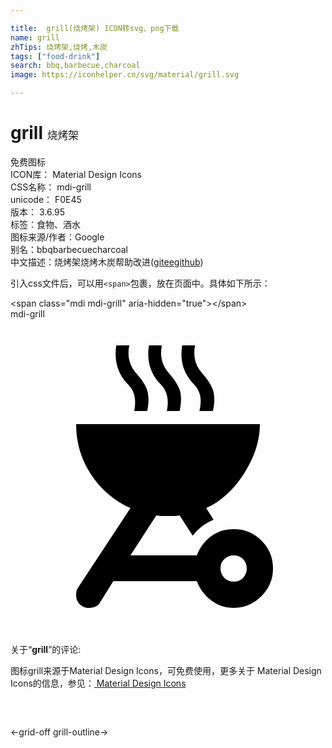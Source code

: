 ```yaml
---

title:  grill(烧烤架) ICON转svg、png下载
name: grill
zhTips: 烧烤架,烧烤,木炭
tags: ["food-drink"]
search: bbq,barbecue,charcoal
image: https://iconhelper.cn/svg/material/grill.svg

---
```


# grill  <small style="font-size: 60%;font-weight: 100">烧烤架</small>


<div class="detail-page">
<p>
<span><span class="badge-success badge">免费图标</span> </span>
<br/>
<span>
ICON库：
<span class="badge-secondary badge">Material Design Icons</span> 
</span>
<br/>
<span>
CSS名称：
<span class="badge-secondary badge">mdi-grill</span> 
</span>
<br/>
<span>
unicode：
<span class="badge-secondary badge">F0E45</span> 
<copy-btn content='F0E45' btn-title=""></copy-btn>
<copy-btn :content='String.fromCodePoint(parseInt("F0E45", 16))' btn-title="复制U"></copy-btn>
</span>
<br/>
<span>
版本：
<span class="badge-secondary badge">3.6.95</span> 
</span><br/><span>标签：<span class="badge-light badge"><router-link to="/tags/food-drink.html">食物、酒水</router-link></span></span>
<br/>
<span>图标来源/作者：<span class="badge-light badge">Google</span></span> 
<br/>
<span>别名：<span class="badge-light badge">bbq</span><span class="badge-light badge">barbecue</span><span class="badge-light badge">charcoal</span></span><br/><span class="zh-detail">中文描述：<span class="badge-primary badge">烧烤架</span><span class="badge-primary badge">烧烤</span><span class="badge-primary badge">木炭</span><span class="help-link"><span>帮助改进</span>(<a href="https://gitee.com/liuwave/icon-helper/edit/master/json/material/grill.json" target="_blank" rel="noopener noreferrer">gitee</a><a href="https://github.com/liuwave/icon-helper/edit/master/json/material/grill.json" target="_blank" rel="noopener noreferrer">github</a></span>)</span><br/>
</p>
</div>
<div class="alert alert-dark">
  <i class="mdi mdi-grill mdi-48px"></i>
  <i class="mdi mdi-grill mdi-36px"></i>
  <i class="mdi mdi-grill mdi-24px"></i>
  <i class="mdi mdi-grill mdi-18px"></i>
</div>
<div>
  <p>引入css文件后，可以用<code>&lt;span&gt;</code>包裹，放在页面中。具体如下所示：    
  </p>
  <div class="alert alert-primary" style="font-size: 14px">
    &lt;span class="mdi mdi-grill" aria-hidden="true"&gt;&lt;/span&gt;
    <copy-btn content='<span class="mdi mdi-grill" aria-hidden="true"></span>'></copy-btn>
  </div>
  <div class="alert alert-secondary">
    <i class="mdi mdi-grill"
    style="font-size: 24px"
    aria-hidden="true"></i> mdi-grill
    <copy-btn content="mdi-grill" btn-title="复制图标名称"></copy-btn>
  </div>
</div>
<div id="svg" class="svg-wrap">
<svg xmlns="http://www.w3.org/2000/svg" viewBox="0 0 24 24"><path d="M8.06,2C7.88,3.17 8.17,4.16 8.95,4.97C9.45,5.47 9.61,6.14 9.42,7H10.41C10.53,6.45 10.55,6 10.45,5.55C10.36,5.13 10.05,4.63 9.5,4.03C9.05,3.47 8.89,2.8 9.05,2H8.06M10.55,2C10.36,3.17 10.66,4.16 11.44,4.97C11.94,5.47 12.09,6.14 11.91,7H12.89C13,6.45 13.03,6 12.94,5.55C12.84,5.13 12.53,4.63 12,4.03C11.53,3.47 11.38,2.8 11.53,2H10.55M13.08,2C12.89,3.17 13.19,4.16 13.97,4.97C14.47,5.47 14.61,6.14 14.39,7H15.42C15.55,6.45 15.56,6 15.47,5.55C15.38,5.13 15.06,4.63 14.53,4.03C14.06,3.47 13.91,2.8 14.06,2H13.08M5,8C5,9.42 5.39,10.7 6.14,11.84C6.87,12.96 7.91,13.85 9.14,14.39L5.16,20.44C5.06,20.56 5,20.75 5,21C5,21.41 5.16,21.69 5.44,21.84C5.56,21.94 5.75,22 6,22C6.41,22 6.69,21.84 6.84,21.56L7.83,19.97H14.2C14.41,20.55 14.79,21.05 15.28,21.42C15.78,21.8 16.36,22 17,22C17.83,22 18.53,21.69 19.13,21.09C19.72,20.5 20,19.8 20,19C20,18.17 19.72,17.47 19.13,16.88C18.53,16.28 17.83,16 17,16C16.36,16 15.78,16.17 15.28,16.55C14.78,16.92 14.42,17.41 14.2,18H9.14L11.11,14.95C11.27,15 11.56,15 12,15C12.44,15 12.73,15 12.89,14.95L13.88,16.5C14.29,15.96 14.84,15.54 15.47,15.28L14.91,14.39C16.03,13.89 17,13 17.79,11.77C18.59,10.5 19,9.27 19,8H5M17,18C17.3,18 17.53,18.09 17.72,18.28C17.91,18.47 18,18.72 18,19C18,19.27 17.91,19.5 17.72,19.71C17.54,19.91 17.28,20 17,20C16.74,20 16.5,19.91 16.29,19.71C16.09,19.5 16,19.26 16,19C16,18.7 16.09,18.47 16.29,18.28C16.5,18.09 16.73,18 17,18Z" /></svg>
</div>
<detail full-name='mdi-grill'></detail>
<div class="icon-detail__container">
<p>关于“<b>grill</b>”的评论:</p>
</div>
<Vssue title="关于“grill”的评论" />    
<div><p>图标grill来源于Material Design Icons，可免费使用，更多关于 Material Design Icons的信息，参见：<a target="_blank" href="https://iconhelper.cn/material.html"> Material Design Icons</a>
</p></div>

<div style="padding:2rem 0 " class="page-nav"><p class="inner"><span class="prev">←<router-link to="/icon/grid-off.html">grid-off</router-link></span> <span class="next"><router-link to="/icon/grill-outline.html">grill-outline</router-link>→</span></p></div>

